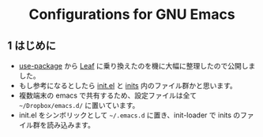 <h1 style="text-align:center;">Configurations for GNU Emacs</h1>

## 1 はじめに
* [use-package](https://github.com/jwiegley/use-package) から [Leaf](https://github.com/conao3/leaf.el) に乗り換えたのを機に大幅に整理したので公開しました。
* もし参考になるとしたら [init.el](https://github.com/minorugh/emacs.d/blob/master/init.el) と [inits](https://github.com/minorugh/emacs.d/tree/master/inits) 内のファイル群かと思います。
* 複数端末の emacs で共有するため、設定ファイルは全て `~/Dropbox/emacs.d/` に置いています。
* init.el をシンボリックとして `~/.emacs.d` に置き、init-loader で inits のファイル群を読み込みます。


